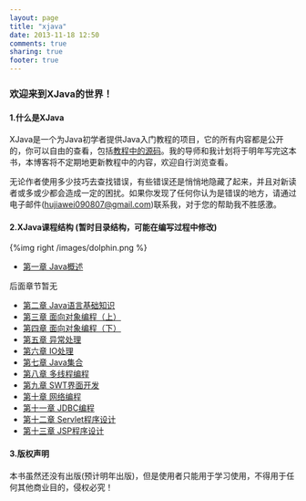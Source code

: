 ```yaml
---
layout: page
title: "xjava"
date: 2013-11-18 12:50
comments: true
sharing: true
footer: true
---
```


### 欢迎来到XJava的世界！


#### 1.什么是XJava

XJava是一个为Java初学者提供Java入门教程的项目，它的所有内容都是公开的，你可以自由的查看，包括[教程中的源码](https://github.com/hujiaweibujidao/XJava)。我的导师和我计划将于明年写完这本书，本博客将不定期地更新教程中的内容，欢迎自行浏览查看。

无论作者使用多少技巧去查找错误，有些错误还是悄悄地隐藏了起来，并且对新读者或多或少都会造成一定的困扰。如果你发现了任何你认为是错误的地方，请通过电子邮件(<hujiawei090807@gmail.com>)联系我，对于您的帮助我不胜感激。


#### 2.XJava课程结构 (暂时目录结构，可能在编写过程中修改)

{%img right /images/dolphin.png %}

* [第一章 Java概述](/files/xjava-chapter1.pdf)

后面章节暂无

* [第二章 Java语言基础知识]()
* [第三章 面向对象编程（上）]()
* [第四章 面向对象编程（下）]()
* [第五章 异常处理]()
* [第六章 IO处理]()
* [第七章 Java集合]()
* [第八章 多线程编程]()
* [第九章 SWT界面开发]()
* [第十章 网络编程]()
* [第十一章 JDBC编程]()
* [第十二章 Servlet程序设计]()
* [第十三章 JSP程序设计]()

#### 3.版权声明

本书虽然还没有出版(预计明年出版)，但是使用者只能用于学习使用，不得用于任何其他商业目的，侵权必究！



